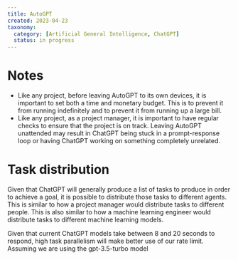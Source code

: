 ```yaml
---
title: AutoGPT
created: 2023-04-23
taxonomy:
  category: [Artificial General Intelligence, ChatGPT]
  status: in progress
---
```


# Notes
* Like any project, before leaving AutoGPT to its own devices, it is important to set both a time and monetary budget. This is to prevent it from running indefinitely and to prevent it from running up a large bill.
* Like any project, as a project manager, it is important to have regular checks to ensure that the project is on track. Leaving AutoGPT unattended may result in ChatGPT being stuck in a prompt-response loop or having ChatGPT working on something completely unrelated.

# Task distribution
Given that ChatGPT will generally produce a list of tasks to produce in order to achieve a goal, it is possible to distribute those tasks to different agents. This is similar to how a project manager would distribute tasks to different people. This is also similar to how a machine learning engineer would distribute tasks to different machine learning models.

Given that current ChatGPT models take between 8 and 20 seconds to respond, high task parallelism will make better use of our rate limit. Assuming we are using the gpt-3.5-turbo model

